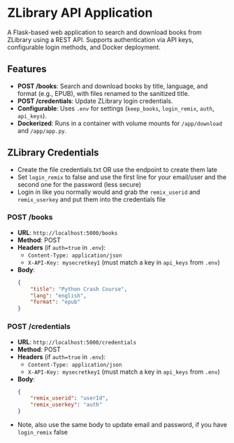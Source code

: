 # ZLibrary API Application

A Flask-based web application to search and download books from ZLibrary using a REST API. Supports authentication via API keys, configurable login methods, and Docker deployment.

## Features
- **POST /books**: Search and download books by title, language, and format (e.g., EPUB), with files renamed to the sanitized title.
- **POST /credentials**: Update ZLibrary login credentials.
- **Configurable**: Uses `.env` for settings (`keep_books`, `login_remix`, `auth`, `api_keys`).
- **Dockerized**: Runs in a container with volume mounts for `/app/download` and `/app/app.py`.

## ZLibrary Credentials
- Create the file credentials.txt OR use the endpoint to create them late
- Set `login_remix` to false and use the first line for your email/user and the second one for the password (less secure)
- Login in like you normally would and grab the `remix_userid` and `remix_userkey` and put them into the credentials file

### POST /books
- **URL**: `http://localhost:5000/books`
- **Method**: POST
- **Headers** (if `auth=true` in `.env`):
  - `Content-Type: application/json`
  - `X-API-Key: mysecretkey1` (must match a key in `api_keys` from `.env`)
- **Body**:
  ```json
  {
      "title": "Python Crash Course",
      "lang": "english",
      "format": "epub"
  }

### POST /credentials
- **URL**: `http://localhost:5000/credentials`
- **Method**: POST
- **Headers** (if `auth=true` in `.env`):
  - `Content-Type: application/json`
  - `X-API-Key: mysecretkey1` (must match a key in `api_keys` from `.env`)
- **Body**:
  ```json
  {
      "remix_userid": "userId",
      "remix_userkey": "auth"
  }
- Note, also use the same body to update email and password, if you have `login_remix` false